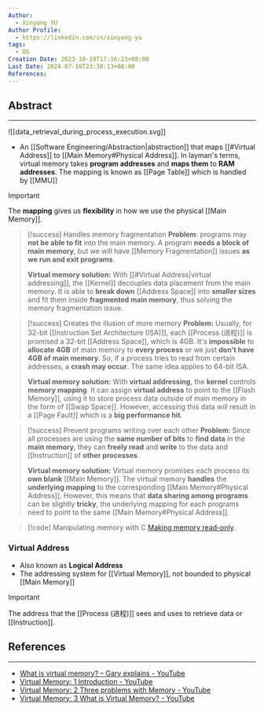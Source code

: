 ```yaml
---
Author:
  - Xinyang YU
Author Profile:
  - https://linkedin.com/in/xinyang-yu
tags:
  - OS
Creation Date: 2023-10-19T17:16:23+08:00
Last Date: 2024-07-10T23:38:13+08:00
References: 
---
```

## Abstract
---
![[data_retrieval_during_process_execution.svg]]

- An [[Software Engineering/Abstraction|abstraction]] that maps [[#Virtual Address]] to [[Main Memory#Physical Address]]. In layman's terms, virtual memory takes **program addresses** and **maps them** to **RAM addresses**. The mapping is known as [[Page Table]] which is handled by [[MMU]]

>[!important]
> The **mapping** gives us **flexibility** in how we use the physical [[Main Memory]].


>[!success] Handles memory fragmentation
> **Problem**: programs may **not be able to fit** into the main memory. A program **needs a block of main memory**, but we will have [[Memory Fragmentation]] issues **as we run and exit programs**.
>
>  **Virtual memory solution:** With [[#Virtual Address|virtual addressing]], the [[Kernel]] decouples data placement from the main memory. It is able to **break down** [[Address Space]] into **smaller sizes** and fit them inside **fragmented main memory**, thus solving the memory fragmentation issue.


>[!success] Creates the illusion of more memory
> **Problem:** Usually, for 32-bit [[Instruction Set Architecture (ISA)]], each [[Process (进程)]] is promised a 32-bit [[Address Space]], which is 4GB. It's **impossible** to **allocate 4GB** of main memory to **every process** or we just **don't have 4GB of main memory**. So, if a process tries to read from certain addresses, a **crash may occur**. The same idea applies to 64-bit ISA.
> 
> 
> **Virtual memory solution:** With **virtual addressing**, the **kernel** controls **memory mapping**. It can assign **virtual address** to point to the [[Flash Memory]], using it to store process data outside of main memory in the form of [[Swap Space]]. However, accessing this data will result in a [[Page Fault]] which is a **big performance hit**.



>[!success] Prevent programs writing over each other
> **Problem**: Since all processes are using the **same number of bits** to **find data** in the **main memory**, they can **freely read** and **write** to the data and [[Instruction]] of **other processes**.
>
> **Virtual memory solution:** Virtual memory promises each process its **own blank** [[Main Memory]]. The virtual memory **handles** the **underlying mapping** to the corresponding [[Main Memory#Physical Address]]. However, this means that **data sharing among programs** can be slightly **tricky**, the underlying mapping for each programs need to point to the same [[Main Memory#Physical Address]]. 

>[!code] Manipulating memory with C
> [Making memory read-only](https://youtu.be/AYSISa95oJE?si=3FJPQoTuLC5MHei8).

### Virtual Address
- Also known as **Logical Address**
- The addressing system for [[Virtual Memory]], not bounded to physical [[Main Memory]]

>[!important]
> The address that the [[Process (进程)]] sees and uses to retrieve data or [[Instruction]].



## References
---
- [What is virtual memory? – Gary explains - YouTube](https://www.youtube.com/watch?v=2quKyPnUShQ)
- [Virtual Memory: 1 Introduction - YouTube](https://youtu.be/qcBIvnQt0Bw?si=DbOUZcHSo_SNCk28)
- [Virtual Memory: 2 Three problems with Memory - YouTube](https://youtu.be/eSPFB-xF5iM?si=KGjqcclU942dRjrH)
- [Virtual Memory: 3 What is Virtual Memory? - YouTube](https://youtu.be/qlH4-oHnBb8?si=7DGCeuSMtTU3UW3w)